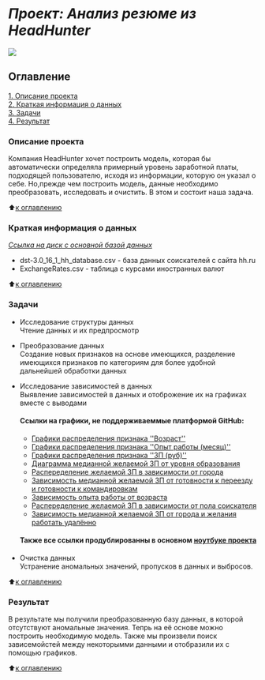 #  ***Проект: Анализ резюме из HeadHunter***   
![](https://toplogos.ru/images/logo-hh-ru.png)
## Оглавление
[1. Описание проекта](https://github.com/ArtemYanot/-ANALYSIS-OF-RESUMES-FROM-HEADHUNTER/tree/main/README.md#Описание-проекта)   
[2. Краткая информация о данных](https://github.com/ArtemYanot/-ANALYSIS-OF-RESUMES-FROM-HEADHUNTER/tree/main/README.md#Краткая-информация-о-данных)   
[3. Задачи](https://github.com/ArtemYanot/-ANALYSIS-OF-RESUMES-FROM-HEADHUNTER/tree/main/README.md#Задачи)   
[4. Результат](https://github.com/ArtemYanot/-ANALYSIS-OF-RESUMES-FROM-HEADHUNTER/tree/main/README.md#Результат)
 
 ### Описание проекта
 Компания HeadHunter хочет построить модель, которая бы автоматически определяла примерный уровень заработной платы, подходящей пользователю, исходя из информации, которую он указал о себе. Но,прежде чем построить модель, данные необходимо преобразовать, исследовать и очистить. В этом и состоит наша задача.

 :arrow_up:[к оглавлению](https://github.com/ArtemYanot/-ANALYSIS-OF-RESUMES-FROM-HEADHUNTER/tree/main/README.md#Оглавление)

 ### Краткая информация о данных  
 [*Ссылка на диск с основной базой данных*](https://drive.google.com/file/d/14CxzJpfj_ozSiok9l-cAlREVmAa116-G/view?usp=drive_link)
 - dst-3.0_16_1_hh_database.csv - база данных соискателей с сайта hh.ru   
 - ExchangeRates.csv - таблица с курсами иностранных валют

  :arrow_up:[к оглавлению](https://github.com/ArtemYanot/-ANALYSIS-OF-RESUMES-FROM-HEADHUNTER/tree/main/README.md#Оглавление)

  ### Задачи
  - Исследование структуры данных   
      Чтение данных и их предпросмотр

  - Преобразование данных   
  Создание новых признаков на основе имеющихся, разделение имеющихся признаков по категориям для более удобной дальнейшей обработки данных

  - Исследование зависимостей в данных   
  Выявление зависимостей в данных и отоброжение их на графиках вместе с выводами
    #### Ссылки на графики, не поддерживаеммые платформой GitHub:
    - [Графики распределения признака ''Возраст''](https://github.com/ArtemYanot/-ANALYSIS-OF-RESUMES-FROM-HEADHUNTER/tree/main/Charts/Графики_распределения_признака_''Возраст''.html)   
    - [Графики распределения признака ''Опыт работы (месяц)''](https://github.com/ArtemYanot/-ANALYSIS-OF-RESUMES-FROM-HEADHUNTER/tree/main/Charts/Графики_распределения_признака_''Опыт_работы_месяц''.html)
     - [Графики распределения признака ''ЗП (руб)''](https://github.com/ArtemYanot/-ANALYSIS-OF-RESUMES-FROM-HEADHUNTER/tree/main/Charts/Графики_распределения_признака_''ЗП_руб''.html)
     - [Диаграмма медианной желаемой ЗП от уровня образования](https://github.com/ArtemYanot/-ANALYSIS-OF-RESUMES-FROM-HEADHUNTER/tree/main/Charts/Диаграмма_медианной_желаемой_ЗП_от_уровня_образования.html)
     - [Распеределение желаемой ЗП в зависимости от города](https://github.com/ArtemYanot/-ANALYSIS-OF-RESUMES-FROM-HEADHUNTER/tree/main/Charts/Распеределение_желаемой_ЗП_в_зависимости_от_города.html)
     - [Зависимость медианной желаемой ЗП от готовности к переезду и готовности к командировкам](https://github.com/ArtemYanot/-ANALYSIS-OF-RESUMES-FROM-HEADHUNTER/tree/main/Charts/Зависимость_медианной_желаемой_ЗП_от_готовности_к_переезду_и_готовности.html)
     - [Зависимость опыта работы от возраста](https://github.com/ArtemYanot/-ANALYSIS-OF-RESUMES-FROM-HEADHUNTER/tree/main/Charts/Зависимость_опыта_работы_от_возраста.html)
     - [Распеределение желаемой ЗП в зависимости от пола соискателя](https://github.com/ArtemYanot/-ANALYSIS-OF-RESUMES-FROM-HEADHUNTER/tree/main/Charts/Распеределение_желаемой_ЗП_в_зависимости_от_пола_соискателя.html)
     - [Зависимость медианной желаемой ЗП от города и желания работать удалённо](https://github.com/ArtemYanot/-ANALYSIS-OF-RESUMES-FROM-HEADHUNTER/tree/main/Charts/Зависимость_медианной_желаемой_ЗП_от_города_и_желания_работать_удалённо)
     #### Также все ссылки продублированны в основном [ноутбуке проекта](https://github.com/ArtemYanot/-ANALYSIS-OF-RESUMES-FROM-HEADHUNTER/tree/main/solution.ipynb)
  - Очистка данных   
  Устранение аномальных значений, пропусков в данных и выбросов.

   :arrow_up:[к оглавлению](https://github.com/ArtemYanot/-ANALYSIS-OF-RESUMES-FROM-HEADHUNTER/tree/main/README.md#Оглавление)

### Результат
В результате мы получили преобразованную базу данных, в которой отсутствуют аномальные значения. Тепрь на её основе можно построить необходимую модель. Также мы произвели поиск зависемойстей между некоторымми данными и отобразили их с помощью графиков.

  :arrow_up:[к оглавлению](https://github.com/ArtemYanot/-ANALYSIS-OF-RESUMES-FROM-HEADHUNTER/tree/main/README.md#Оглавление)



